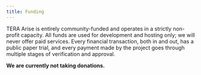 ```yaml
---
title: Funding
---
```


TERA Arise is entirely community-funded and operates in a strictly non-profit
capacity. All funds are used for development and hosting only; we will never
offer paid services. Every financial transaction, both in and out, has a public
paper trial, and every payment made by the project goes through multiple stages
of verification and approval.

**We are currently not taking donations.**

